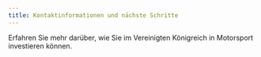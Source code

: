 ```yaml
---
title: Kontaktinformationen und nächste Schritte
---
```


Erfahren Sie mehr darüber, wie Sie im Vereinigten Königreich in Motorsport investieren können.